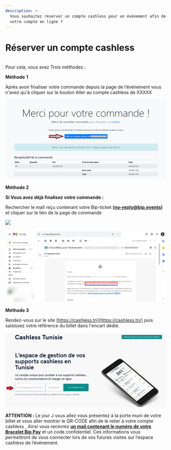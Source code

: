 ```yaml
---
description: >-
  Vous souhaitez réserver un compte cashless pour un événement afin de recharger
  votre compte en ligne ?
---
```


# Réserver un compte cashless

\
Pour cela, vous avez Trois méthodes :

**Méthode** **1**

Après avoir finaliser votre commande depuis la page de l’événement vous n'avez qu'à cliquer sur le bouton Aller au compte cashless de XXXXX&#x20;

![](<../.gitbook/assets/cashless aller.png>)

**Méthode 2**

**Si Vous avez déjà finalisez votre commande :**

Rechercher le mail reçu contenant votre Bip-ticket **(no-reply@bip.events)** et cliquer sur le lien de la page de commande

![](<../.gitbook/assets/Résultats-de-recherche-benmloukaamen-gmail-com-Gmail (2).png>)

![](../.gitbook/assets/🎫-Vos-billets-pour-l-événement-Childhood-Fest-Second-Edition-benmloukaamen-gmail-com-Gmail.png)

**Méthode 3**

Rendez-vous sur le site [https://cashless.tn](https://cashless.tn/)  puis saisissez votre référence du billet dans l'encart dédié.

![](../.gitbook/assets/cashless.png)

**ATTENTION :** Le jour J vous allez vous présentez à la porte muni de votre billet et vous aller montrer le QR-CODE afin de le relier à votre compte cashless , Ainsi vous recevrez [**un mail contenant le numéro de votre Bracelet Bip Pay**](comment-consulter-mon-solde-et-mes-operations.md) et un code confidentiel. Ces informations vous permettront de vous connecter lors de vos futures visites sur l’espace cashless de l’événement.
